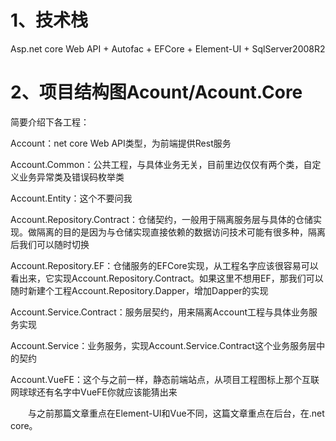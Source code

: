 # 1、技术栈
Asp.net core Web API + Autofac + EFCore + Element-UI + SqlServer2008R2
# 2、项目结构图Acount/Acount.Core
简要介绍下各工程：

Account：net core Web API类型，为前端提供Rest服务

Account.Common：公共工程，与具体业务无关，目前里边仅仅有两个类，自定义业务异常类及错误码枚举类

Account.Entity：这个不要问我

Account.Repository.Contract：仓储契约，一般用于隔离服务层与具体的仓储实现。做隔离的目的是因为与仓储实现直接依赖的数据访问技术可能有很多种，隔离后我们可以随时切换

Account.Repository.EF：仓储服务的EFCore实现，从工程名字应该很容易可以看出来，它实现Account.Repository.Contract。如果这里不想用EF，那我们可以随时新建个工程Account.Repository.Dapper，增加Dapper的实现

Account.Service.Contract：服务层契约，用来隔离Account工程与具体业务服务实现

Account.Service：业务服务，实现Account.Service.Contract这个业务服务层中的契约

Account.VueFE：这个与之前一样，静态前端站点，从项目工程图标上那个互联网球球还有名字中VueFE你就应该能猜出来

　　与之前那篇文章重点在Element-UI和Vue不同，这篇文章重点在后台，在.net core。
